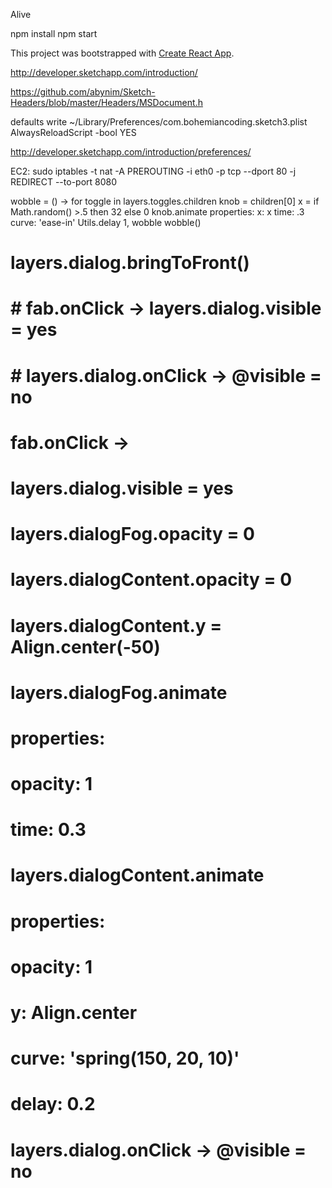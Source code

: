 Alive

npm install
npm start



This project was bootstrapped with [Create React App](https://github.com/facebookincubator/create-react-app).

http://developer.sketchapp.com/introduction/

https://github.com/abynim/Sketch-Headers/blob/master/Headers/MSDocument.h

defaults write ~/Library/Preferences/com.bohemiancoding.sketch3.plist AlwaysReloadScript -bool YES

http://developer.sketchapp.com/introduction/preferences/


EC2: sudo iptables -t nat -A PREROUTING -i eth0 -p tcp --dport 80 -j REDIRECT --to-port 8080


wobble = () ->
    for toggle in layers.toggles.children
        knob = children[0]
        x = if Math.random() >.5 then 32 else 0
        knob.animate
            properties: x: x
            time: .3
            curve: 'ease-in'
    Utils.delay 1, wobble
wobble()

# layers.dialog.bringToFront()
# # fab.onClick -> layers.dialog.visible = yes
# # layers.dialog.onClick -> @visible = no

# fab.onClick ->
#     layers.dialog.visible = yes
#     layers.dialogFog.opacity = 0
#     layers.dialogContent.opacity = 0
#     layers.dialogContent.y = Align.center(-50)
#     layers.dialogFog.animate
#         properties:
#             opacity: 1
#         time: 0.3
#     layers.dialogContent.animate
#         properties:
#             opacity: 1
#             y: Align.center
#         curve: 'spring(150, 20, 10)'
#         delay: 0.2

# layers.dialog.onClick -> @visible = no
